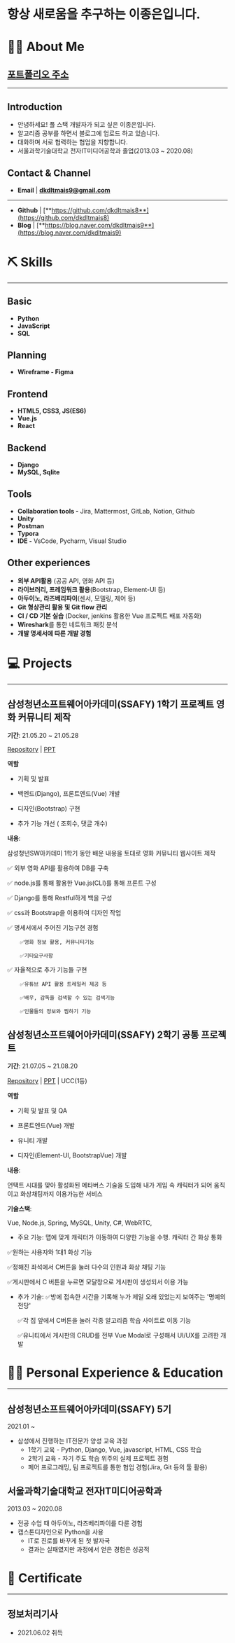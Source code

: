 # 항상 새로움을 추구하는 이종은입니다.



# 💁🏻 About Me

## [포트폴리오 주소](https://www.notion.so/d1efb0d7ffca4da69d86b6f27d88dc30)

---

## Introduction

- 안녕하세요! 풀 스택 개발자가 되고 싶은 이종은입니다.
- 알고리즘 공부를 하면서 블로그에 업로드 하고 있습니다.
- 대화하며 서로 협력하는 협업을 지향합니다.
- 서울과학기술대학교 전자IT미디어공학과 졸업(2013.03 ~ 2020.08)

## Contact & Channel

- **Email** | **dkdltmais9@gmail.com**

---

- **Github** | [**https://github.com/dkdltmais8**](https://github.com/dkdltmais8)
- **Blog** | [**https://blog.naver.com/dkdltmais9**](https://blog.naver.com/dkdltmais9)

# ⛏️ Skills

---

## Basic

- **Python**
- **JavaScript**
- **SQL**

## Planning

- **Wireframe - Figma**

## Frontend

- **HTML5, CSS3, JS(ES6)**
- **Vue.js**
- **React**

## Backend

- **Django**
- **MySQL, Sqlite**

## Tools

- **Collaboration tools -** Jira, Mattermost, GitLab, Notion, Github
- **Unity**
- **Postman**
- **Typora**
- **IDE -** VsCode, Pycharm, Visual Studio

## Other experiences

- **외부 API활용** (공공 API, 영화 API 등)
- **라이브러리, 프레임워크 활용**(Bootstrap, Element-UI 등)
- **아두이노, 라즈베리파이**(센서, 모델링, 제어 등)
- **Git 형상관리 활용 및 Git flow 관리**
- **CI / CD 기본 실습** (Docker, jenkins 활용한 Vue 프로젝트 배포 자동화)
- **Wireshark**를 통한 네트워크 패킷 분석
- **개발 명세서에 따른 개발 경험**

# 💻 Projects

---

## **삼성청년소프트웨어아카데미(SSAFY) 1학기 프로젝트 영화 커뮤니티 제작**

**기간**: 21.05.20 ~ 21.05.28

[Repository](https://github.com/dkdltmais8/Project)  |  [PPT](https://github.com/dkdltmais8/Project/blob/master/1%ED%95%99%EA%B8%B0%ED%94%84%EB%A1%9C%EC%A0%9D%ED%8A%B8%ED%8F%AC%ED%8F%B4.pptx)

**역할**

- 기획 및 발표

- 백엔드(Django), 프론트엔드(Vue) 개발

- 디자인(Bootstrap) 구현

- 추가 기능 개선 ( 조회수, 댓글 개수)

**내용**:

삼성청년SW아카데미 1학기 동안 배운 내용을 토대로 영화 커뮤니티 웹사이트 제작

✅ 외부 영화 API를 활용하여 DB를 구축

✅ node.js를 통해 활용한 Vue.js(CLI)를 통해 프론트 구성

✅ Django를 통해 Restful하게 백을 구성

✅ css과 Bootstrap을 이용하여 디자인 작업

✅ 명세서에서 주어진 기능구현 경험

```
	✅영화 정보 활용, 커뮤니티기능

	✅기타요구사항
```

✅ 자율적으로 추가 기능들 구현

```
	✅유튜브 API 활용 트레일러 제공 등

	✅배우, 감독을 검색할 수 있는 검색기능

	✅인물들의 정보와 찜하기 기능
```



## **삼성청년소프트웨어아카데미(SSAFY) 2학기 공통 프로젝트**

**기간**: 21.07.05 ~ 21.08.20

[Repository](https://github.com/dkdltmais8/Mainproject_WebRTC)  |  [PPT](https://github.com/dkdltmais8/Mainproject_WebRTC/blob/master/%EC%82%B0%EC%B6%9C%EB%AC%BC/%EC%82%B0%EC%B6%9C%EB%AC%BC/B105_%EC%B5%9C%EC%A2%85%EB%B0%9C%ED%91%9C.pptx)  |  UCC(1등)

**역할**

- 기획 및 발표 및 QA

- 프론트엔드(Vue) 개발

- 유니티 개발

- 디자인(Element-UI, BootstrapVue) 개발

**내용**:

언택트 시대를 맞아 활성화된 메타버스 기술을 도입해 내가 게임 속 캐릭터가 되어 움직이고  화상채팅까지 이용가능한 서비스

**기술스택**: 

Vue, Node.js, Spring, MySQL, Unity, C#, WebRTC, 

-  주요 기능: 맵에 맞게 캐릭터가 이동하여 다양한 기능을 수행. 캐릭터 간 화상 통화

  ✅원하는 사용자와 1대1 화상 기능

  ✅정해진 좌석에서 C버튼을 눌러 다수의 인원과 화상 채팅 기능

  ✅게시판에서 C 버튼을 누르면 모달창으로 게시판이 생성되서 이용 가능

- 추가 기술:
  ✅방에 접속한 시간을 기록해 누가 제일 오래 있었는지 보여주는 '명예의전당'

  ✅각 집 앞에서 C버튼을 눌러 각종 알고리즘 학습 사이트로 이동 기능

  ✅유니티에서 게시판의 CRUD를 전부 Vue Modal로 구성해서 UI/UX를 고려한 개발

# 🚴‍♂️ Personal Experience & Education

---

## 삼성청년소프트웨어아카데미(SSAFY) 5기

2021.01 ~ 

- 삼성에서 진행하는 IT전문가 양성 교육 과정
    - 1학기 교육 - Python, Django, Vue, javascript, HTML, CSS 학습
    - 2학기 교육 - 자기 주도 학습 위주의 실제 프로젝트 경험
    - 페어 프로그래밍, 팀 프로젝트를 통한 협업 경험(Jira, Git 등의 툴 활용)

## 서울과학기술대학교 전자IT미디어공학과

2013.03 ~ 2020.08

- 전공 수업 때 아두이노, 라즈베리파이를 다룬 경험
- 캡스톤디자인으로 Python을 사용
    - IT로 진로를 바꾸게 된 첫 발자국
    - 결과는 실패였지만 과정에서 얻은 경험은 성공적

# 🏅 Certificate

---

## 정보처리기사

- 2021.06.02 취득